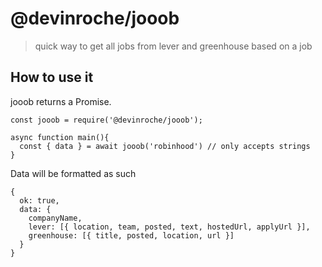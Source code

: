 # @devinroche/jooob
> quick way to get all jobs from lever and greenhouse based on a job

## How to use it
jooob returns a Promise.
```
const jooob = require('@devinroche/jooob');

async function main(){
  const { data } = await jooob('robinhood') // only accepts strings
}
```

Data will be formatted as such
```
{
  ok: true,
  data: {
    companyName,
    lever: [{ location, team, posted, text, hostedUrl, applyUrl }],
    greenhouse: [{ title, posted, location, url }]
  }
}
```
